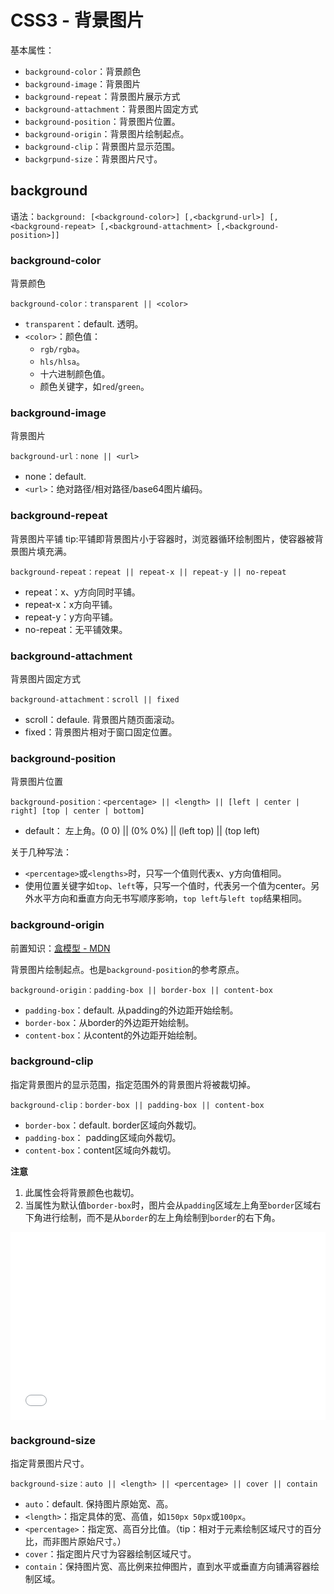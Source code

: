 # CSS3 - 背景图片

基本属性：

- `background-color`：背景颜色
- `background-image`：背景图片
- `background-repeat`：背景图片展示方式
- `background-attachment`：背景图片固定方式
- `background-position`：背景图片位置。
- `background-origin`：背景图片绘制起点。
- `background-clip`：背景图片显示范围。
- `backgrpund-size`：背景图片尺寸。

## background

语法：`background: [<background-color>] [,<backgrund-url>] [,<background-repeat> [,<background-attachment> [,<background-position>]]`

### background-color

背景颜色

`background-color：transparent || <color>`

- `transparent`：default. 透明。
- `<color>`：颜色值：
    - `rgb/rgba`。
    - `hls/hlsa`。
    - 十六进制颜色值。
    - 颜色关键字，如`red`/`green`。

### background-image

背景图片

`background-url：none || <url>`

- none：default.
- `<url>`：绝对路径/相对路径/base64图片编码。

### background-repeat

背景图片平铺
tip:平铺即背景图片小于容器时，浏览器循环绘制图片，使容器被背景图片填充满。

`background-repeat：repeat || repeat-x || repeat-y || no-repeat`

- repeat：x、y方向同时平铺。
- repeat-x：x方向平铺。
- repeat-y：y方向平铺。
- no-repeat：无平铺效果。

### background-attachment

背景图片固定方式

`background-attachment：scroll || fixed`

- scroll：defaule. 背景图片随页面滚动。
- fixed：背景图片相对于窗口固定位置。

### background-position

背景图片位置

`background-position：<percentage> || <length> || [left | center | right] [top | center | bottom]`

- default： 左上角。(0 0) || (0% 0%) || (left top) || (top left)

关于几种写法：
- `<percentage>`或`<lengths>`时，只写一个值则代表x、y方向值相同。
- 使用位置关键字如`top`、`left`等，只写一个值时，代表另一个值为center。另外水平方向和垂直方向无书写顺序影响，`top left`与`left top`结果相同。

### background-origin

前置知识：[盒模型 - MDN](https://developer.mozilla.org/zh-CN/docs/Web/Guide/CSS/Getting_started/Boxes)

背景图片绘制起点。也是`background-position`的参考原点。

`background-origin：padding-box || border-box || content-box`

- `padding-box`：default. 从padding的外边距开始绘制。
- `border-box`：从border的外边距开始绘制。
- `content-box`：从content的外边距开始绘制。

### background-clip

指定背景图片的显示范围，指定范围外的背景图片将被裁切掉。

`background-clip：border-box || padding-box || content-box`

- `border-box`：default. border区域向外裁切。
- `padding-box`： padding区域向外裁切。
- `content-box`：content区域向外裁切。

**注意**

1. 此属性会将背景颜色也裁切。
2. 当属性为默认值`border-box`时，图片会从`padding`区域左上角至`border`区域右下角进行绘制，而不是从`border`的左上角绘制到`border`的右下角。

<iframe width="100%" height="300" src="//jsfiddle.net/Chengyanzhao/y0h2rgcv/embedded/" allowfullscreen="allowfullscreen" allowpaymentrequest frameborder="0"></iframe>

### background-size

指定背景图片尺寸。

`background-size：auto || <length> || <percentage> || cover || contain`

- `auto`：default. 保持图片原始宽、高。
- `<length>`：指定具体的宽、高值，如`150px 50px`或`100px`。
- `<percentage>`：指定宽、高百分比值。（tip：相对于元素绘制区域尺寸的百分比，而非图片原始尺寸。）
- `cover`：指定图片尺寸为容器绘制区域尺寸。
- `contain`：保持图片宽、高比例来拉伸图片，直到水平或垂直方向铺满容器绘制区域。
